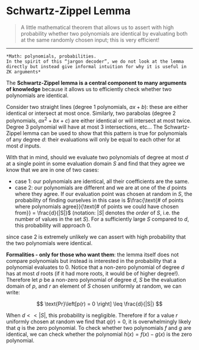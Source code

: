 # Schwartz-Zippel Lemma
> A little mathematical theorem that allows us to assert with high probability whether two polynomials are identical by evaluating both at the same randomly chosen input; this is very efficient!
---

```{warning}
*Math: polynomials, probabilities.
In the spirit of this “jargon decoder”, we do not look at the lemma directly but instead give informal intuition for why it is useful in ZK arguments*
```

The **Schwartz-Zippel lemma is a central component to many arguments of knowledge** because it allows us to efficiently check whether two polynomials are identical.

Consider two straight lines (degree 1 polynomials, $ax+b$): these are either identical or intersect at most once. Similarly, two parabolas (degree 2 polynomials, $ax^2+bx+c$) are either identical or will intersect at most twice. Degree 3 polynomial will have at most 3 intersections, etc... The Schwartz-Zippel lemma can be used to show that this pattern is true for polynomials of any degree $d$: their evaluations will only be equal to each other for at most $d$ inputs.

With that in mind, should we evaluate two polynomials of degree at most $d$ at a single point in some evaluation domain $S$ and find that they agree we know that we are in one of two cases:

- case 1: our polynomials are identical, all their coefficients are the same.
- case 2: our polynomials are different and we are at one of the $d$ points where they agree. If our evaluation point was chosen at random in $S$, the probability of finding ourselves in this case is $\frac{\text{# of points where polynomials agree}}{\text{# of points we could have chosen from}}  = \frac{d}{|S|}$ (notation: $|S|$ denotes the *order* of $S$, i.e. the number of values in the set $S$). For a sufficiently large $S$ compared to $d$, this probability will approach 0.

since case 2 is extremely unlikely we can assert with high probability that the two polynomials were identical.

**Formalities - only for those who want them**: the lemma itself does not compare polynomials but instead is interested in the probability that a polynomial evaluates to 0. Notice that a non-zero polynomial of degree $d$ has at most $d$ roots (if it had more roots, it would be of higher degree!). Therefore let $p$ be a non-zero polynomial of degree $d$, $S$ be the evaluation domain of $p$, and $r$ an element of $S$ chosen uniformly at random, we can write:

$$
\text{Pr}\left[p(r) = 0 \right] \leq \frac{d}{|S|}
$$

When $d << |S|$, this probability is negligible. Therefore if for a value $r$ uniformly chosen at random we find that $q(r)=0$, it is overwhelmingly likely that $q$ is the zero polynomial. To check whether two polynomials $f$ and $g$ are identical, we can check whether the polynomial $h(x) = f(x) -g(x)$ is the zero polynomial.